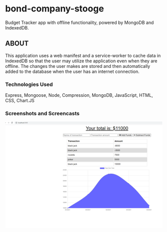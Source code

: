 # bond-company-stooge

Budget Tracker app with offline functionality, powered by MongoDB and IndexedDB.

## ABOUT

This application uses a web manifest and a service-worker to cache data in IndexedDB so that the user may utilize the application even when they are offline. The changes the user makes are stored and then automatically added to the database when the user has an internet connection.

### Technologies Used

Express, Mongoose, Node, Compression, MongoDB, JavaScript, HTML, CSS, Chart.JS

### Screenshots and Screencasts

![budget_app](budgetA.png)